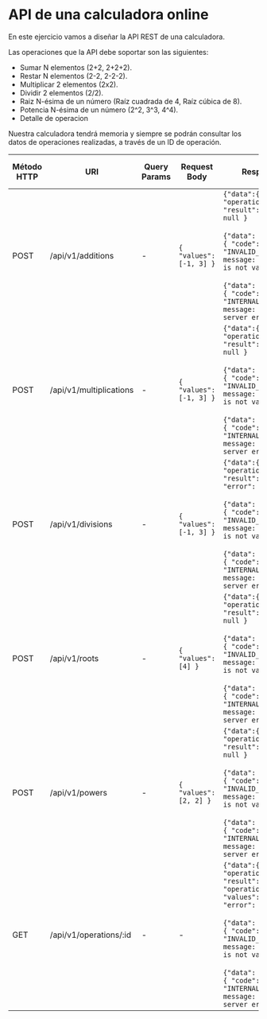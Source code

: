 # API de una calculadora online

En este ejercicio vamos a diseñar la API REST de una calculadora.

Las operaciones que la API debe soportar son las siguientes:
- Sumar N elementos (2+2, 2+2+2).
- Restar N elementos (2-2, 2-2-2).
- Multiplicar 2 elementos (2x2).
- Dividir 2 elementos (2/2).
- Raiz N-ésima de un número (Raíz cuadrada de 4, Raíz cúbica de 8).
- Potencia N-ésima de un número (2^2, 3^3, 4^4).
- Detalle de operacion

Nuestra calculadora tendrá memoria y siempre se podrán consultar los datos de operaciones realizadas, a través de un ID de operación.


| Método HTTP | URI                     | Query Params | Request Body              | Response Body                                                                                                                                                                                                                                                                                                                            | Códigos HTTP de respuesta                        |
|-------------|-------------------------|--------------|---------------------------|------------------------------------------------------------------------------------------------------------------------------------------------------------------------------------------------------------------------------------------------------------------------------------------------------------------------------------------|--------------------------------------------------|
| POST        | /api/v1/additions       | -            | ``{ "values": [-1, 3] }`` | ``{"data":{ "operation_id": 1, "result": 2 }, "error": null }`` <br/> <br/> ``{"data": null, "error": { "code": "INVALID_OPERATION", message: "This operation is not valid" } }`` <br/><br/> ``{"data": null, "error": { "code": "INTERNAL_SERVER_ERROR", message: "Internal server error" } }``                                         | 200 OK <br/><br/> 400 Bad Request <br/> <br/>500 Internal Server Error |
| POST        | /api/v1/multiplications | -            | ``{ "values": [-1, 3] }`` | ``{"data":{ "operation_id": 1, "result": -3}, "error": null }`` <br/> <br/> ``{"data": null, "error": { "code": "INVALID_OPERATION", message: "This operation is not valid" } }`` <br/><br/> ``{"data": null, "error": { "code": "INTERNAL_SERVER_ERROR", message: "Internal server error" } }``                                         | 200 OK <br/><br/> 400 Bad Request <br/> <br/>500 Internal Server Error |
| POST        | /api/v1/divisions       | -            | ``{ "values": [-1, 3] }`` | ``{"data":{ "operation_id": 1, "result": 0.33}, "error": null }`` <br/> <br/> ``{"data": null, "error": { "code": "INVALID_OPERATION", message: "This operation is not valid" } }`` <br/><br/> ``{"data": null, "error": { "code": "INTERNAL_SERVER_ERROR", message: "Internal server error" } }``                                       | 200 OK <br/><br/> 400 Bad Request <br/> <br/>500 Internal Server Error |
| POST        | /api/v1/roots           | -            | ``{ "values": [4] }``     | ``{"data":{ "operation_id": 1, "result": 2}, "error": null }`` <br/> <br/> ``{"data": null, "error": { "code": "INVALID_OPERATION", message: "This operation is not valid" } }`` <br/><br/> ``{"data": null, "error": { "code": "INTERNAL_SERVER_ERROR", message: "Internal server error" } }``                                          | 200 OK <br/><br/> 400 Bad Request <br/> <br/>500 Internal Server Error |
| POST        | /api/v1/powers          | -            | ``{ "values": [2, 2] }``  | ``{"data":{ "operation_id": 1, "result": 4}, "error": null }`` <br/> <br/> ``{"data": null, "error": { "code": "INVALID_OPERATION", message: "This operation is not valid" } }`` <br/><br/> ``{"data": null, "error": { "code": "INTERNAL_SERVER_ERROR", message: "Internal server error" } }``                                          | 200 OK <br/><br/> 400 Bad Request <br/> <br/>500 Internal Server Error |
| GET         | /api/v1/operations/:id  | -            | -                         | ``{"data":{ "operation_id": 1, "result": 4, "operation": "power", "values": [2, 2]} , "error": null }`` <br/> <br/> ``{"data": null, "error": { "code": "INVALID_OPERATION", message: "This operation is not valid" } }`` <br/><br/> ``{"data": null, "error": { "code": "INTERNAL_SERVER_ERROR", message: "Internal server error" } }`` | 200 OK <br/><br/> 400 Bad Request <br/> <br/>500 Internal Server Error |
